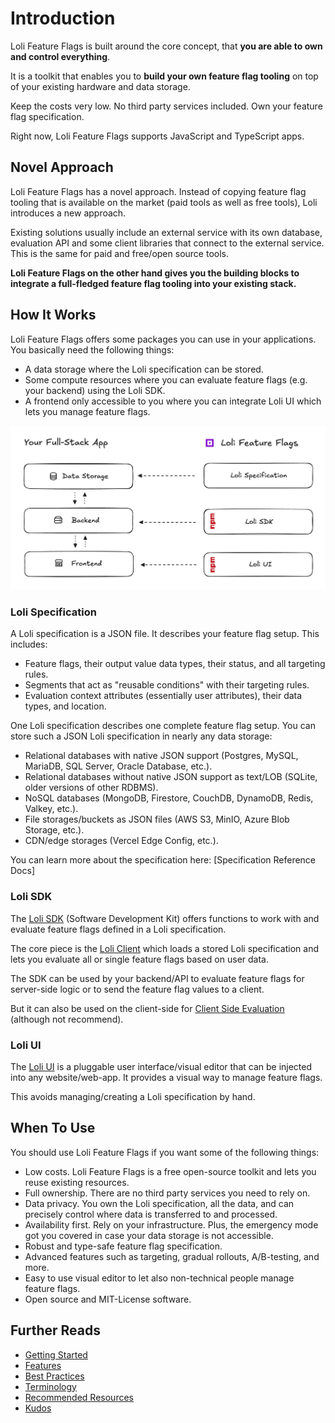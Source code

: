 # Introduction

Loli Feature Flags is built around the core concept, that **you are able to own and control everything**.

It is a toolkit that enables you to **build your own feature flag tooling**
on top of your existing hardware and data storage.

Keep the costs very low. No third party services included. Own your feature flag specification.

Right now, Loli Feature Flags supports JavaScript and TypeScript apps.

## Novel Approach

Loli Feature Flags has a novel approach. Instead of copying feature flag tooling that is available on the market
(paid tools as well as free tools), Loli introduces a new approach.

Existing solutions usually include an external service with its own database, evaluation API and some
client libraries that connect to the external service. This is the same for paid and free/open source tools.

**Loli Feature Flags on the other hand gives you the building blocks to integrate a full-fledged feature flag tooling
into your existing stack.**

## How It Works

Loli Feature Flags offers some packages you can use in your applications. You basically need the following things:
- A data storage where the Loli specification can be stored.
- Some compute resources where you can evaluate feature flags (e.g. your backend) using the Loli SDK.
- A frontend only accessible to you where you can integrate Loli UI which lets you manage feature flags.

![Illustration showing the three parts of a full-stack app and the three main components of Loli Feature Flags as explained below.](introduction_stack.png)

### Loli Specification

A Loli specification is a JSON file. It describes your feature flag setup. This includes:
- Feature flags, their output value data types, their status, and all targeting rules.
- Segments that act as "reusable conditions" with their targeting rules.
- Evaluation context attributes (essentially user attributes), their data types, and location.

One Loli specification describes one complete feature flag setup. You can store such a JSON Loli specification
in nearly any data storage:
- Relational databases with native JSON support (Postgres, MySQL, MariaDB, SQL Server, Oracle Database, etc.).
- Relational databases without native JSON support as text/LOB (SQLite, older versions of other RDBMS).
- NoSQL databases (MongoDB, Firestore, CouchDB, DynamoDB, Redis, Valkey, etc.).
- File storages/buckets as JSON files (AWS S3, MinIO, Azure Blob Storage, etc.).
- CDN/edge storages (Vercel Edge Config, etc.).

You can learn more about the specification here: [Specification Reference Docs]

### Loli SDK

The [Loli SDK](../../reference/sdk/index.md) (Software Development Kit) offers functions to work with and evaluate feature flags defined in a
Loli specification.

The core piece is the [Loli Client](../../reference/sdk/client/index.md) which loads a stored Loli specification
and lets you evaluate all or single feature flags based on user data.

The SDK can be used by your backend/API to evaluate feature flags for server-side logic or to send the feature flag
values to a client.

But it can also be used on the client-side for [Client Side Evaluation](../../reference/sdk/architectures/client-side-evaluation.md)
(although not recommend).

### Loli UI

The [Loli UI](../../reference/ui/index.md) is a pluggable user interface/visual editor that can be injected
into any website/web-app. It provides a visual way to manage feature flags.

This avoids managing/creating a Loli specification by hand.

## When To Use

You should use Loli Feature Flags if you want some of the following things:
- Low costs. Loli Feature Flags is a free open-source toolkit and lets you reuse existing resources.
- Full ownership. There are no third party services you need to rely on.
- Data privacy. You own the Loli specification, all the data, and can precisely control where data is transferred to and processed.
- Availability first. Rely on your infrastructure. Plus, the emergency mode got you covered in case your data storage is not accessible.
- Robust and type-safe feature flag specification.
- Advanced features such as targeting, gradual rollouts, A/B-testing, and more.
- Easy to use visual editor to let also non-technical people manage feature flags.
- Open source and MIT-License software.

## Further Reads

- [Getting Started](./getting-started.md)
- [Features](./features.md)
- [Best Practices](./best-practices.md)
- [Terminology](./terminology.md)
- [Recommended Resources](./recommended-resources.md)
- [Kudos](./kudos.md)
